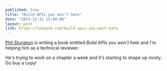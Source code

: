 ```yaml
---
published: true
title: "Build APIs you won't hate"
date: "2013-12-12 13:40:00"
layout: post
link: https://leanpub.com/build-apis-you-wont-hate
---
```


[Phil Sturgeon](http://philsturgeon.co.uk/) is writing a book entitled _Build APIs you won't hate_ and I'm helping him as a technical reviewer.

He's trying to work on a chapter a week and it's starting to shape up nicely. Go buy a copy!
